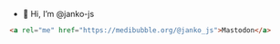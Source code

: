- 👋 Hi, I’m @janko-js

<!---
- 👀 I’m interested in ...
- 🌱 I’m currently learning ...
- 💞️ I’m looking to collaborate on ...
- 📫 How to reach me ...

janko-js/janko-js is a ✨ special ✨ repository because its `README.md` (this file) appears on your GitHub profile.
You can click the Preview link to take a look at your changes.
--->
```html
<a rel="me" href="https://medibubble.org/@janko_js">Mastodon</a>
```
